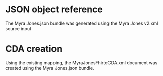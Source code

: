 # JSON object reference
The Myra Jones.json bundle was generated using the Myra Jones v2.xml source input

# CDA creation
Using the existing mapping, the MyraJonesFhirtoCDA.xml document was created using the Myra Jones.json bundle.
